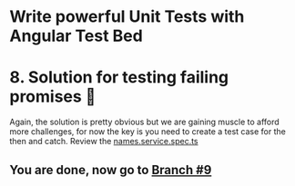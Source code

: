 # Write powerful Unit Tests with Angular Test Bed

# 8.  Solution for testing failing promises 🏃‍

Again, the solution is pretty obvious but we are gaining muscle to afford more challenges, for now the key is you need to create a test case for the then and catch. Review the [names.service.spec.ts](https://github.com/seagomezar/ng-col-angular-ut/blob/step8/src/app/names.service.spec.ts)

## You are done, now go to [Branch #9](https://github.com/seagomezar/ng-col-angular-ut/tree/step9)

